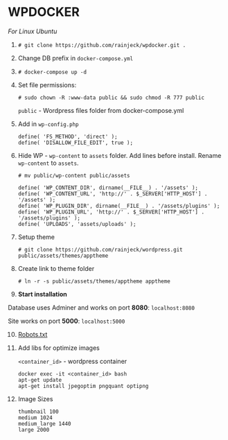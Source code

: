 # WPDOCKER

*For Linux Ubuntu*

1. `# git clone https://github.com/rainjeck/wpdocker.git .`

2. Change DB prefix in `docker-compose.yml`

3. `# docker-compose up -d`

4. Set file permissions:

	`# sudo chown -R :www-data public && sudo chmod -R 777 public`

	`public` - Wordpress files folder from docker-compose.yml

5. Add in `wp-config.php`

	```
	define( 'FS_METHOD', 'direct' );
	define( 'DISALLOW_FILE_EDIT', true );
	```

6. Hide WP - `wp-content` to `assets` folder. Add lines before install. Rename `wp-content` to `assets`.

	`# mv public/wp-content public/assets`

	```
	define( 'WP_CONTENT_DIR', dirname(__FILE__) . '/assets' );
	define( 'WP_CONTENT_URL', 'http://' . $_SERVER['HTTP_HOST'] . '/assets' );
	define( 'WP_PLUGIN_DIR', dirname(__FILE__) . '/assets/plugins' );
	define( 'WP_PLUGIN_URL', 'http://' . $_SERVER['HTTP_HOST'] . '/assets/plugins' );
	define( 'UPLOADS', 'assets/uploads' );
	```

7. Setup theme

	`# git clone https://github.com/rainjeck/wordpress.git public/assets/themes/apptheme`

8. Create link to theme folder

	`# ln -r -s public/assets/themes/apptheme apptheme`

9. **Start installation**

Database uses Adminer and works on port **8080**: `localhost:8080`

Site works on port **5000**: `localhost:5000`

10. [Robots.txt](https://gist.github.com/rainjeck/4cadf694438e69db4122d93966b4f49e)

11. Add libs for optimize images

    `<container_id>` - wordpress container

    ```
    docker exec -it <container_id> bash
    apt-get update
    apt-get install jpegoptim pngquant optipng
    ```

12. Image Sizes

	```
	thumbnail 100
	medium 1024
	medium_large 1440
	large 2000
	```
